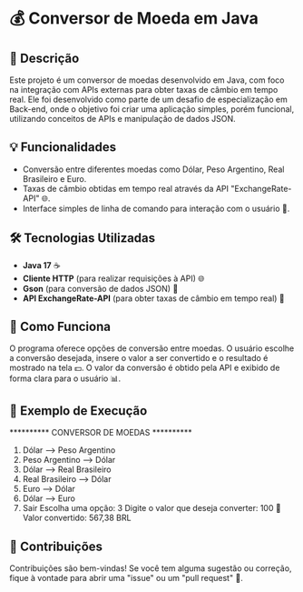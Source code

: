 # 💰 Conversor de Moeda em Java

## 📝 Descrição
Este projeto é um conversor de moedas desenvolvido em Java, com foco na integração com APIs externas para obter taxas de câmbio em tempo real. Ele foi desenvolvido como parte de um desafio de especialização em Back-end, onde o objetivo foi criar uma aplicação simples, porém funcional, utilizando conceitos de APIs e manipulação de dados JSON.

## 💡 Funcionalidades
- Conversão entre diferentes moedas como Dólar, Peso Argentino, Real Brasileiro e Euro.
- Taxas de câmbio obtidas em tempo real através da API "ExchangeRate-API" 🌐.
- Interface simples de linha de comando para interação com o usuário 💬.

## 🛠️ Tecnologias Utilizadas
- **Java 17** ☕
- **Cliente HTTP** (para realizar requisições à API) 🌐
- **Gson** (para conversão de dados JSON) 📄
- **API ExchangeRate-API** (para obter taxas de câmbio em tempo real) 🔄

## 🧮 Como Funciona
O programa oferece opções de conversão entre moedas. O usuário escolhe a conversão desejada, insere o valor a ser convertido e o resultado é mostrado na tela 💵.
O valor da conversão é obtido pela API e exibido de forma clara para o usuário 📊.

## 📌 Exemplo de Execução
********** CONVERSOR DE MOEDAS **********
1) Dólar --> Peso Argentino
2) Peso Argentino --> Dólar
3) Dólar --> Real Brasileiro
4) Real Brasileiro --> Dólar
5) Euro --> Dólar
6) Dólar --> Euro
7) Sair
Escolha uma opção: 3
Digite o valor que deseja converter: 100
💱 Valor convertido: 567,38 BRL

## 🤝 Contribuições
Contribuições são bem-vindas! Se você tem alguma sugestão ou correção, fique à vontade para abrir uma "issue" ou um "pull request" 🔄.




